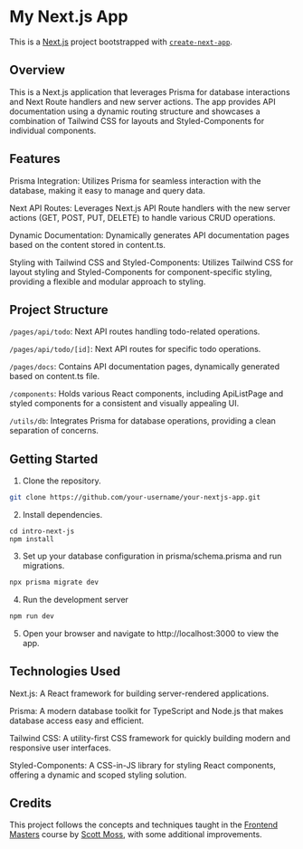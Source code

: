 # My Next.js App

This is a [Next.js](https://nextjs.org/) project bootstrapped with [`create-next-app`](https://github.com/vercel/next.js/tree/canary/packages/create-next-app).

## Overview

This is a Next.js application that leverages Prisma for database interactions and Next Route handlers and new server actions. The app provides API documentation using a dynamic routing structure and showcases a combination of Tailwind CSS for layouts and Styled-Components for individual components.

## Features

Prisma Integration: Utilizes Prisma for seamless interaction with the database, making it easy to manage and query data.

Next API Routes: Leverages Next.js API Route handlers with the new server actions (GET, POST, PUT, DELETE) to handle various CRUD operations.

Dynamic Documentation: Dynamically generates API documentation pages based on the content stored in content.ts.

Styling with Tailwind CSS and Styled-Components: Utilizes Tailwind CSS for layout styling and Styled-Components for component-specific styling, providing a flexible and modular approach to styling.

## Project Structure

`/pages/api/todo`: Next API routes handling todo-related operations.

`/pages/api/todo/[id]`: Next API routes for specific todo operations.

`/pages/docs`: Contains API documentation pages, dynamically generated based on content.ts file.

`/components`: Holds various React components, including ApiListPage and styled components for a consistent and visually appealing UI.

`/utils/db`: Integrates Prisma for database operations, providing a clean separation of concerns.

## Getting Started

1. Clone the repository.

```bash
git clone https://github.com/your-username/your-nextjs-app.git
```

2. Install dependencies.

```
cd intro-next-js
npm install
```

3. Set up your database configuration in prisma/schema.prisma and run migrations.

```bash
npx prisma migrate dev
```

4. Run the development server

```bash
npm run dev
```

5. Open your browser and navigate to http://localhost:3000 to view the app.

## Technologies Used

Next.js: A React framework for building server-rendered applications.

Prisma: A modern database toolkit for TypeScript and Node.js that makes database access easy and efficient.

Tailwind CSS: A utility-first CSS framework for quickly building modern and responsive user interfaces.

Styled-Components: A CSS-in-JS library for styling React components, offering a dynamic and scoped styling solution.

## Credits

This project follows the concepts and techniques taught in the [Frontend Masters](https://frontendmasters.com/) course by [Scott Moss](https://frontendmasters.com/teachers/scott-moss/), with some additional improvements.
